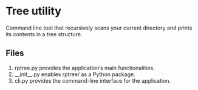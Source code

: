 # Tree utility

Command line tool that recursively scans your current directory and prints its contents in a tree structure.

## Files

1. rptree.py provides the application’s main functionalities.
2. \_\_init\_\_.py enables rptree/ as a Python package.
3. cli.py provides the command-line interface for the application.
